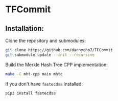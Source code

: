 # TFCommit

## Installation:
Clone the repository and submodules:
```sh
git clone https://github.com/dannycho7/TFCommit
git submodule update --init --recursive
```
Build the Merkle Hash Tree CPP implementation:
```sh
make -C mht-cpp main mhtc
```
If you don't have `fastecdsa` installed:
```sh
pip3 install fastecdsa
```